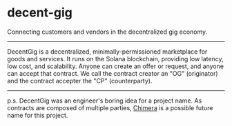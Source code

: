 # decent-gig

Connecting customers and vendors in the decentralized gig economy.

---

DecentGig is a decentralized, minimally-permissioned marketplace for goods and services.
It runs on the Solana blockchain, providing low latency, low cost, and scalability. Anyone
can create an offer or request, and anyone can accept that contract. We call the contract
creator an "OG" (originator) and the contract accepter the "CP" (counterparty).

---

p.s. DecentGig was an engineer's boring idea for a project name. As contracts
are composed of multiple parties, [Chimera](https://en.wikipedia.org/wiki/Chimera_(mythology))
is a possible future name for this project.
